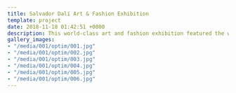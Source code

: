 ```yaml
---
title: Salvador Dalí Art & Fashion Exhibition
template: project
date: 2018-11-18 01:42:51 +0000
description: This world-class art and fashion exhibition featured the work of surrealist master Salvador Dalí and his influence on fashion. It was the first viewing of its kind in North America in partnership with The Dalí Universe, Hazelton Fine Art Galleries and hosted by Yorkville Village. The exhibition featured a selection of unique art pieces alongside dresses by acclaimed fashion designers such as Franco Moschino, Allegra Hicks and Vivia Ferragamo all who were inspired by the surrealist icon. The collection included sculptures such as Woman Aflame, Homage to Fashion and Dalinian Dancer.
gallery_images:
- "/media/001/optim/001.jpg"
- "/media/001/optim/002.jpg"
- "/media/001/optim/003.jpg"
- "/media/001/optim/004.jpg"
- "/media/001/optim/005.jpg"
- "/media/001/optim/006.jpg"
---
```

